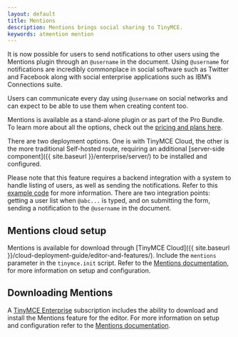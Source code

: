 ```yaml
---
layout: default
title: Mentions
description: Mentions brings social sharing to TinyMCE.
keywords: atmention mention
---
```


It is now possible for users to send notifications to other users using the Mentions plugin through an `@username` in the document. Using `@username` for notifications are incredibly commonplace in social software such as Twitter and Facebook along with social enterprise applications such as IBM’s Connections suite.

Users can communicate every day using `@username` on social networks and can expect to be able to use them when creating content too.

Mentions is available as a stand-alone plugin or as part of the Pro Bundle. To learn more about all the options, check out the [pricing and plans here](https://www.tiny.cloud/pricing/).

There are two deployment options. One is with TinyMCE Cloud, the other is the more traditional Self-hosted route, requiring an additional [server-side component]({{ site.baseurl }}/enterprise/server/) to be installed and configured.

Please note that this feature requires a backend integration with a system to handle listing of users, as well as sending the notifications. Refer to this [example code](https://www.tinymce.com/docs/plugins/mentions/#example) for more information. There are two integration points: getting a user list when `@abc...` is typed, and on submitting the form, sending a notification to the `@username` in the document.

## Mentions cloud setup

Mentions is available for download through [TinyMCE Cloud]({{ site.baseurl }}/cloud-deployment-guide/editor-and-features/). Include the `mentions` parameter in the `tinymce.init` script. Refer to the [Mentions documentation]({{site.baseurl}}/plugins/mentions/), for more information on setup and configuration.

## Downloading Mentions

A [TinyMCE Enterprise](https://www.tinymce.com/pricing/) subscription includes the ability to download and install the Mentions feature for the editor. For more information on setup and configuration refer to the [Mentions documentation]({{site.baseurl}}/plugins/mentions/).